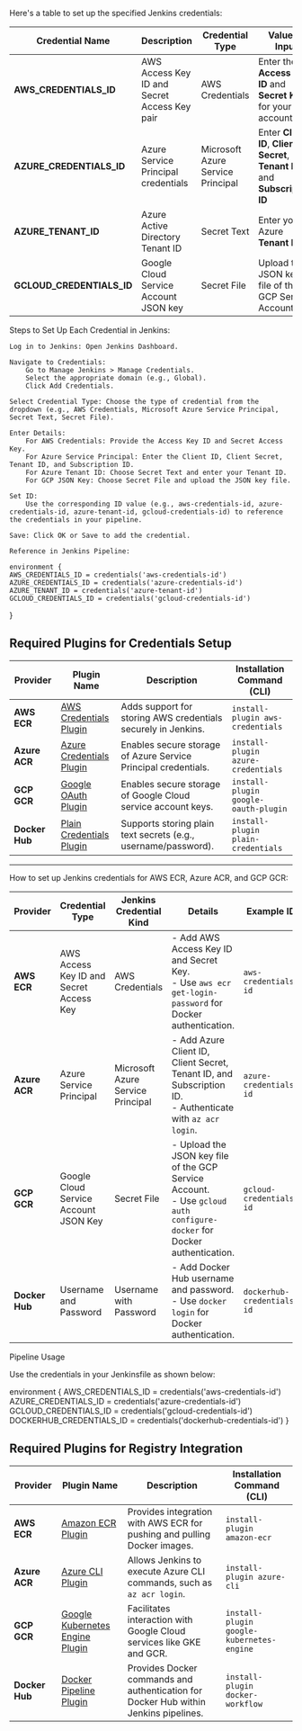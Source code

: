 Here's a table to set up the specified Jenkins credentials:


| **Credential Name**       | **Description**                                    | **Credential Type**                  | **Value** or **Input**                     | **Scope** |
|----------------------------|----------------------------------------------------|---------------------------------------|---------------------------------------------|-----------|
| **AWS_CREDENTIALS_ID**     | AWS Access Key ID and Secret Access Key pair      | AWS Credentials                      | Enter the **Access Key ID** and **Secret Key** for your AWS account | Global    |
| **AZURE_CREDENTIALS_ID**   | Azure Service Principal credentials               | Microsoft Azure Service Principal     | Enter **Client ID**, **Client Secret**, **Tenant ID**, and **Subscription ID** | Global    |
| **AZURE_TENANT_ID**        | Azure Active Directory Tenant ID                  | Secret Text                          | Enter your Azure **Tenant ID**              | Global    |
| **GCLOUD_CREDENTIALS_ID**  | Google Cloud Service Account JSON key             | Secret File                          | Upload the JSON key file of the GCP Service Account | Global    |





Steps to Set Up Each Credential in Jenkins:

    Log in to Jenkins: Open Jenkins Dashboard.

    Navigate to Credentials:
        Go to Manage Jenkins > Manage Credentials.
        Select the appropriate domain (e.g., Global).
        Click Add Credentials.

    Select Credential Type: Choose the type of credential from the dropdown (e.g., AWS Credentials, Microsoft Azure Service Principal, Secret Text, Secret File).

    Enter Details:
        For AWS Credentials: Provide the Access Key ID and Secret Access Key.
        For Azure Service Principal: Enter the Client ID, Client Secret, Tenant ID, and Subscription ID.
        For Azure Tenant ID: Choose Secret Text and enter your Tenant ID.
        For GCP JSON Key: Choose Secret File and upload the JSON key file.

    Set ID:
        Use the corresponding ID value (e.g., aws-credentials-id, azure-credentials-id, azure-tenant-id, gcloud-credentials-id) to reference the credentials in your pipeline.

    Save: Click OK or Save to add the credential.

    Reference in Jenkins Pipeline:

    environment {
    AWS_CREDENTIALS_ID = credentials('aws-credentials-id')
    AZURE_CREDENTIALS_ID = credentials('azure-credentials-id')
    AZURE_TENANT_ID = credentials('azure-tenant-id')
    GCLOUD_CREDENTIALS_ID = credentials('gcloud-credentials-id')
}

## Required Plugins for Credentials Setup

| **Provider**     | **Plugin Name**                                         | **Description**                                                                                       | **Installation Command (CLI)**              |
|-------------------|---------------------------------------------------------|-------------------------------------------------------------------------------------------------------|----------------------------------------------|
| **AWS ECR**       | [AWS Credentials Plugin](https://plugins.jenkins.io/aws-credentials/) | Adds support for storing AWS credentials securely in Jenkins.                                         | `install-plugin aws-credentials`            |
| **Azure ACR**     | [Azure Credentials Plugin](https://plugins.jenkins.io/azure-credentials/) | Enables secure storage of Azure Service Principal credentials.                                        | `install-plugin azure-credentials`          |
| **GCP GCR**       | [Google OAuth Plugin](https://plugins.jenkins.io/google-oauth-plugin/) | Enables secure storage of Google Cloud service account keys.                                          | `install-plugin google-oauth-plugin`        |
| **Docker Hub**    | [Plain Credentials Plugin](https://plugins.jenkins.io/plain-credentials/) | Supports storing plain text secrets (e.g., username/password).                                        | `install-plugin plain-credentials`          |






***************************************************************************************************************************************************************************************************




How to set up Jenkins credentials for AWS ECR, Azure ACR, and GCP GCR:

| **Provider**     | **Credential Type**           | **Jenkins Credential Kind** | **Details**                                                                                 | **Example ID**         |
|-------------------|-------------------------------|-----------------------------|---------------------------------------------------------------------------------------------|-------------------------|
| **AWS ECR**       | AWS Access Key ID and Secret Access Key | AWS Credentials             | - Add AWS Access Key ID and Secret Key.<br>- Use `aws ecr get-login-password` for Docker authentication. | `aws-credentials-id`   |
| **Azure ACR**     | Azure Service Principal       | Microsoft Azure Service Principal | - Add Azure Client ID, Client Secret, Tenant ID, and Subscription ID.<br>- Authenticate with `az acr login`. | `azure-credentials-id` |
| **GCP GCR**       | Google Cloud Service Account JSON Key | Secret File                | - Upload the JSON key file of the GCP Service Account.<br>- Use `gcloud auth configure-docker` for Docker authentication. | `gcloud-credentials-id` |
| **Docker Hub**    | Username and Password         | Username with Password      | - Add Docker Hub username and password.<br>- Use `docker login` for Docker authentication. | `dockerhub-credentials-id` |


Pipeline Usage

Use the credentials in your Jenkinsfile as shown below:

environment {
    AWS_CREDENTIALS_ID = credentials('aws-credentials-id')
    AZURE_CREDENTIALS_ID = credentials('azure-credentials-id')
    GCLOUD_CREDENTIALS_ID = credentials('gcloud-credentials-id')
    DOCKERHUB_CREDENTIALS_ID = credentials('dockerhub-credentials-id')
}

## Required Plugins for Registry Integration

| **Provider**     | **Plugin Name**                                         | **Description**                                                                                       | **Installation Command (CLI)**              |
|-------------------|---------------------------------------------------------|-------------------------------------------------------------------------------------------------------|----------------------------------------------|
| **AWS ECR**       | [Amazon ECR Plugin](https://plugins.jenkins.io/amazon-ecr/)         | Provides integration with AWS ECR for pushing and pulling Docker images.                              | `install-plugin amazon-ecr`                 |
| **Azure ACR**     | [Azure CLI Plugin](https://plugins.jenkins.io/azure-cli/)           | Allows Jenkins to execute Azure CLI commands, such as `az acr login`.                                 | `install-plugin azure-cli`                  |
| **GCP GCR**       | [Google Kubernetes Engine Plugin](https://plugins.jenkins.io/google-kubernetes-engine/) | Facilitates interaction with Google Cloud services like GKE and GCR.                                  | `install-plugin google-kubernetes-engine`   |
| **Docker Hub**    | [Docker Pipeline Plugin](https://plugins.jenkins.io/docker-workflow/) | Provides Docker commands and authentication for Docker Hub within Jenkins pipelines.                  | `install-plugin docker-workflow`            |

